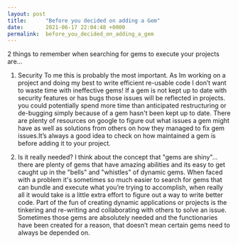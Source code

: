 ```yaml
---
layout: post
title:      "Before you decided on adding a Gem"
date:       2021-06-17 22:04:48 +0000
permalink:  before_you_decided_on_adding_a_gem
---
```



2 things to remember when searching for gems to execute your projects are...

   1. Security
                To me this is probably the most important. As Im working on a project and doing my best to write efficient re-usable code I don’t want to waste time with ineffective gems! If a gem is not kept up to date with security features or has bugs those issues will be reflected in projects. you could potentially spend more time than anticipated restructuring or de-bugging simply because of a gem hasn't been kept up to date. There are plenty of resources on google to figure out what issues a gem might have as well as solutions from others on how they managed to fix gem issues.It’s always a good idea to check on how maintained a gem is before adding it to your project.
         
2. Is it really needed?
                  I think about the concept that "gems are shiny"... there are plenty of gems that have amazing abilities and its easy to get caught up in the "bells" and "whistles" of dynamic gems. When faced with a problem it's sometimes so much easier to search for gems that can bundle and execute what you’re trying to accomplish, when really all it would take is a little extra effort to figure out a way to write better code. Part of the fun of creating dynamic applications or projects is the tinkering and re-writing and collaborating with others to solve an issue. Sometimes those gems are absolutely needed and the functionaries have been created for a reason, that doesn’t mean certain gems need to always be depended on. 







